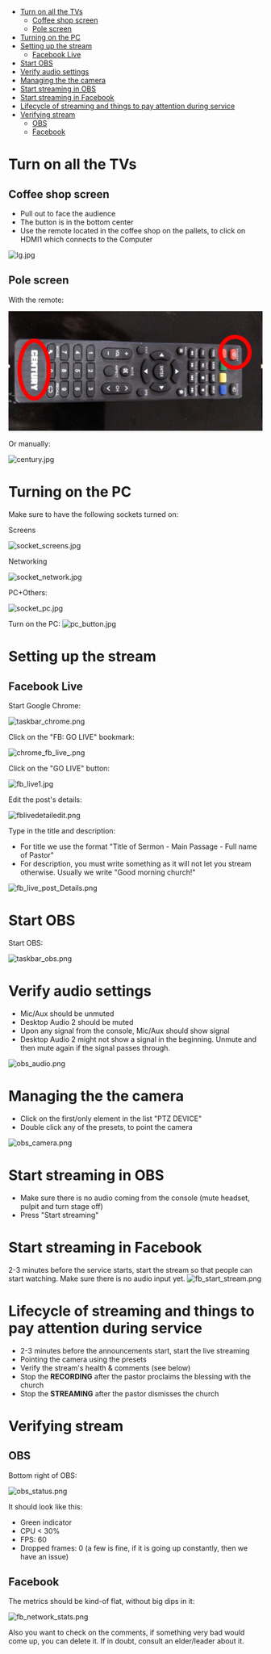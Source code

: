 
<!-- TOC -->
* [Turn on all the TVs](#turn-on-all-the-tvs)
  * [Coffee shop screen](#coffee-shop-screen)
  * [Pole screen](#pole-screen)
* [Turning on the PC](#turning-on-the-pc)
* [Setting up the stream](#setting-up-the-stream)
  * [Facebook Live](#facebook-live)
* [Start OBS](#start-obs)
* [Verify audio settings](#verify-audio-settings)
* [Managing the the camera](#managing-the-the-camera)
* [Start streaming in OBS](#start-streaming-in-obs)
* [Start streaming in Facebook](#start-streaming-in-facebook)
* [Lifecycle of streaming and things to pay attention during service](#lifecycle-of-streaming-and-things-to-pay-attention-during-service)
* [Verifying stream](#verifying-stream-)
  * [OBS](#obs-)
  * [Facebook](#facebook)
<!-- TOC -->

# Turn on all the TVs
## Coffee shop screen
 * Pull out to face the audience
 * The button is in the bottom center
 * Use the remote located in the coffee shop on the pallets, to click on HDMI1 which connects to the Computer

![lg.jpg](assets/video/lg.jpg)

## Pole screen

With the remote:

![century_remote.jpg](assets%2Fvideo%2Fcentury_remote.jpg)

Or manually:

![century.jpg](assets%2Fvideo%2Fcentury.jpg)


# Turning on the PC
Make sure to have the following sockets turned on:

Screens

![socket_screens.jpg](assets%2Fvideo%2Fsocket_screens.jpg)

Networking

![socket_network.jpg](assets%2Fvideo%2Fsocket_network.jpg)


PC+Others:

![socket_pc.jpg](assets%2Fvideo%2Fsocket_pc.jpg)

Turn on the PC:
![pc_button.jpg](assets%2Fvideo%2Fpc_button.jpg)



# Setting up the stream
## Facebook Live
Start Google Chrome:

![taskbar_chrome.png](assets%2Fvideo%2Fscreenshots%2Ftaskbar_chrome.png)

Click on the "FB: GO LIVE" bookmark:

![chrome_fb_live_.png](assets%2Fvideo%2Fscreenshots%2Fchrome_fb_live_.png)

Click on the "GO LIVE" button:

![fb_live1.jpg](assets%2Fvideo%2Fscreenshots%2Ffb_live1.jpg)

Edit the post's details:

![fblivedetailedit.png](assets%2Fvideo%2Fscreenshots%2Ffblivedetailedit.png)

Type in the title and description:

 * For title we use the format "Title of Sermon - Main Passage - Full name of Pastor"
 * For description, you must write something as it will not let you stream otherwise. Usually we write "Good morning church!"

![fb_live_post_Details.png](assets%2Fvideo%2Fscreenshots%2Ffb_live_post_Details.png)


# Start OBS

Start OBS:

![taskbar_obs.png](assets%2Fvideo%2Fscreenshots%2Ftaskbar_obs.png)

# Verify audio settings
 * Mic/Aux should be unmuted
 * Desktop Audio 2 should be muted
 * Upon any signal from the console, Mic/Aux should show signal
 * Desktop Audio 2 might not show a signal in the beginning. Unmute and then mute again if the signal passes through.

![obs_audio.png](assets%2Fvideo%2Fscreenshots%2Fobs_audio.png)

# Managing the the camera
 * Click on the first/only element in the list "PTZ DEVICE"
 * Double click any of the presets, to point the camera

![obs_camera.png](assets%2Fvideo%2Fscreenshots%2Fobs_camera.png)

# Start streaming in OBS
 * Make sure there is no audio coming from the console (mute headset, pulpit and turn stage off)
 * Press "Start streaming"


# Start streaming in Facebook

2-3 minutes before the service starts, start the stream so that people can start watching.
Make sure there is no audio input yet.
![fb_start_stream.png](assets%2Fvideo%2Fscreenshots%2Ffb_start_stream.png)



# Lifecycle of streaming and things to pay attention during service
 * 2-3 minutes before the announcements start, start the live streaming
 * Pointing the camera using the presets
 * Verify the stream's health & comments (see below)
 * Stop the **RECORDING** after the pastor proclaims the blessing with the church
 * Stop the **STREAMING** after the pastor dismisses the church

# Verifying stream 
## OBS 
Bottom right of OBS:

![obs_status.png](assets%2Fvideo%2Fscreenshots%2Fobs_status.png)

It should look like this:
 * Green indicator
 * CPU < 30%
 * FPS: 60
 * Dropped frames: 0 (a few is fine, if it is going up constantly, then we have an issue)

## Facebook
The metrics should be kind-of flat, without big dips in it:

![fb_network_stats.png](assets%2Fvideo%2Fscreenshots%2Ffb_network_stats.png)

Also you want to check on the comments, if something very bad would come up, you can delete it.
If in doubt, consult an elder/leader about it.

